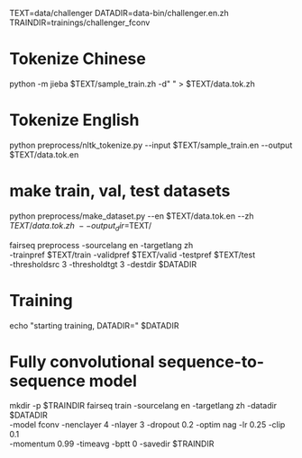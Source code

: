 TEXT=data/challenger
DATADIR=data-bin/challenger.en.zh
TRAINDIR=trainings/challenger_fconv

# Tokenize Chinese 
python -m jieba $TEXT/sample_train.zh -d" " > $TEXT/data.tok.zh

# Tokenize English
python preprocess/nltk_tokenize.py --input $TEXT/sample_train.en --output $TEXT/data.tok.en

# make train, val, test datasets
python preprocess/make_dataset.py --en $TEXT/data.tok.en --zh $TEXT/data.tok.zh \
    --output_dir=$TEXT/

fairseq preprocess -sourcelang en -targetlang zh \
    -trainpref $TEXT/train -validpref $TEXT/valid -testpref $TEXT/test \
    -thresholdsrc 3 -thresholdtgt 3 -destdir $DATADIR


# Training

echo "starting training, DATADIR=" $DATADIR

# Fully convolutional sequence-to-sequence model
mkdir -p $TRAINDIR
fairseq train -sourcelang en -targetlang zh -datadir $DATADIR \
    -model fconv -nenclayer 4 -nlayer 3 -dropout 0.2 -optim nag -lr 0.25 -clip 0.1 \
    -momentum 0.99 -timeavg -bptt 0 -savedir $TRAINDIR
